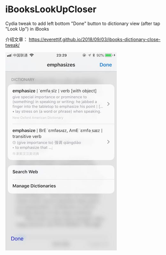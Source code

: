 # iBooksLookUpCloser
Cydia tweak to add left bottom "Done" button to dictionary view (after tap "Look Up") in iBooks

介绍文章： https://everettjf.github.io/2018/09/03/ibooks-dictionary-close-tweak/

![screen](image/screen-small.jpg)
